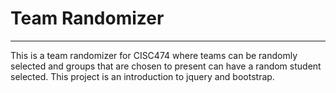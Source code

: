 # Team Randomizer
* * *
This is a team randomizer for CISC474 where teams can be randomly selected and groups that are chosen to present can have a random student selected. This project is an introduction to jquery and bootstrap.
